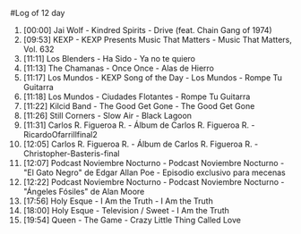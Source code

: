 #Log of 12 day

1. [00:00] Jai Wolf - Kindred Spirits - Drive (feat. Chain Gang of 1974)
1. [09:53] KEXP - KEXP Presents Music That Matters - Music That Matters, Vol. 632
1. [11:11] Los Blenders - Ha Sido - Ya no te quiero
1. [11:13] The Chamanas - Once Once - Alas de Hierro
1. [11:17] Los Mundos - KEXP Song of the Day - Los Mundos - Rompe Tu Guitarra
1. [11:18] Los Mundos - Ciudades Flotantes - Rompe Tu Guitarra
1. [11:22] Kilcid Band - The Good Get Gone - The Good Get Gone
1. [11:26] Still Corners - Slow Air - Black Lagoon
1. [11:31] Carlos R. Figueroa R. - Álbum de Carlos R. Figueroa R. - RicardoOfarrillfinal2
1. [12:05] Carlos R. Figueroa R. - Álbum de Carlos R. Figueroa R. - Christopher-Basteris-final
1. [12:07] Podcast Noviembre Nocturno - Podcast Noviembre Nocturno - "El Gato Negro" de Edgar Allan Poe - Episodio exclusivo para mecenas
1. [12:22] Podcast Noviembre Nocturno - Podcast Noviembre Nocturno - "Ángeles Fósiles" de Alan Moore
1. [17:56] Holy Esque - I Am the Truth - I Am the Truth
1. [18:00] Holy Esque - Television / Sweet - I Am the Truth
1. [19:54] Queen - The Game - Crazy Little Thing Called Love

